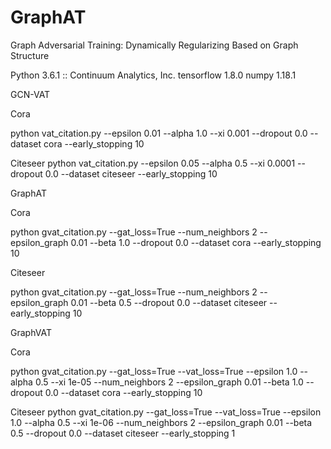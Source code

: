 # GraphAT
Graph Adversarial Training: Dynamically Regularizing Based on Graph Structure


Python 3.6.1 :: Continuum Analytics, Inc.
tensorflow                         1.8.0
numpy                              1.18.1

GCN-VAT

Cora

python vat_citation.py --epsilon 0.01 --alpha 1.0 --xi 0.001 --dropout 0.0 --dataset cora --early_stopping 10

Citeseer
python vat_citation.py --epsilon 0.05 --alpha 0.5 --xi 0.0001 --dropout 0.0 --dataset citeseer --early_stopping 10

GraphAT

Cora

python gvat_citation.py --gat_loss=True --num_neighbors 2 --epsilon_graph 0.01 --beta 1.0 --dropout 0.0 --dataset cora --early_stopping 10

Citeseer

python gvat_citation.py --gat_loss=True --num_neighbors 2 --epsilon_graph 0.01 --beta 0.5 --dropout 0.0 --dataset citeseer --early_stopping 10

GraphVAT

Cora

python gvat_citation.py --gat_loss=True --vat_loss=True --epsilon 1.0 --alpha 0.5 --xi 1e-05 --num_neighbors 2 --epsilon_graph 0.01 --beta 1.0 --dropout 0.0 --dataset cora --early_stopping 10

Citeseer
python gvat_citation.py --gat_loss=True --vat_loss=True --epsilon 1.0 --alpha 0.5 --xi 1e-06 --num_neighbors 2 --epsilon_graph 0.01 --beta 0.5 --dropout 0.0 --dataset citeseer --early_stopping 1
